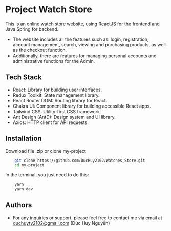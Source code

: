 
# Project Watch Store 

This is an online watch store website, using ReactJS for the frontend and Java Spring for backend.
- The website includes all the features such as: login, registration, account management, search, viewing and purchasing products, as well as the checkout function.
- Additionally, there are features for managing personal accounts and administrative functions for the Admin.


## Tech Stack

- React: Library for building user interfaces.
- Redux Toolkit: State management library.
- React Router DOM: Routing library for React.
- Chakra UI: Component library for building accessible React apps.
- Tailwind CSS: Utility-first CSS framework.
- Ant Design (AntD): Design system and UI library.
- Axios: HTTP client for API requests.


## Installation

Download file .zip or clone my-project

```bash
    git clone https://github.com/DucHuy2102/Watches_Store.git
    cd my-project
```

In the terminal, you just need to do this:

```bash
    yarn 
    yarn dev
```

## Authors
- For any inquiries or support, please feel free to contact me via email at duchuytv2102@gmail.com (Đức Huy Nguyễn)
